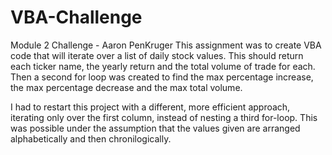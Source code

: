 # VBA-Challenge
Module 2 Challenge - Aaron PenKruger
This assignment was to create VBA code that will iterate over a list of daily stock values. This should return each ticker name, the yearly return and the total volume of trade for each. Then a second for loop was created to find the max percentage increase, the max percentage decrease and the max total volume. 

I had to restart this project with a different, more efficient approach, iterating only over the first column, instead of nesting a third for-loop. This was possible under the assumption that the values given are arranged alphabetically and then chronilogically.
